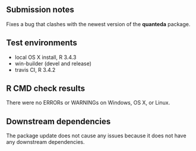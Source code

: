 ## Submission notes

Fixes a bug that clashes with the newest version of the **quanteda** package.

## Test environments

* local OS X install, R 3.4.3
* win-builder (devel and release)
* travis CI, R 3.4.2

## R CMD check results

There were no ERRORs or WARNINGs on Windows, OS X, or Linux. 

## Downstream dependencies

The package update does not cause any issues because it does not have any downstream dependencies. 


